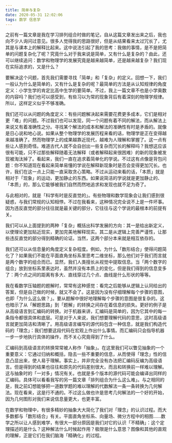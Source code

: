 ```yaml
---
title: 简单与复杂
date: 2020-05-31 12:02:06
tags: 数学 信息学
---
```


之前有一篇文章是我在学习排列组合时做的笔记，自从这篇文章发出来之后，我也向不少人询问过意见。很多人觉得我的思路很好，但是从结果看来太过冗长了，尤其是与课本上的解释比起来。这中说法引起了我的思考：我做的事情，是不是把简单的问题复杂化了呢？究竟什么对于我来说是简单，又有什么是复杂的？由此，还可以继续追问：数学和物理学的发展究竟是越来越简单，还是越来越复杂？我们现在实际追求的，又是什么？

要解决这个问题，首先我们需要寻找「简单」和「复杂」的定义。回想一下，我们一般认为什么是简单的，又有什么是复杂的呢？最简单的方法是从认知规律的角度定义：小学生学的肯定比高中生学的要简单。不过，我上一篇文章不也是小学奥数的内容吗？我们也可以感受到，有些习以为常的现象背后有着深刻的物理学规律。所以，这样定义似乎不够准确。

我们还可以从问题的角度定义：有些问题解决起来需要花费更多成本，它们是相对更「难」的问题。不过我们也可以发现，同一个问题有着不同的解法，而从解法上来说又有着准确性之分。寻找某个解法的成本和解法的准确性有时是矛盾的。就像是日心说和地心说。如果从整个物理学的发展历程来看的话，物理学是正在变得越来越准确了。然而物理学上的成果越靠近现代，越难为人理解和掌握了。这一点有些让人感到奇怪。难道古代人就不会自创出一些复杂而冗长的解释吗？我想这应该很有可能，只不过那些解释随着无法解释（或者解释起来很困难）的新的现象被发现被淘汰掉了。看起来，我们一直在追求着简单化的学说。不过这有点像是背包问题：你不知道现在看起来简单易懂的学说在解释新现象时是否会变得更加冗长。也许，我们在这一点上只能一直采取贪心策略。不过从运动来看的话，「本质」就是相对于「现象」的运动，更加静止的东西。如果说简洁的学说就是更加静止的、「本质」的，那么它能够被我们自然而然地追求和发现也就不足为奇了。

与此相对的，就是「科学有时是反直觉的」。有些物理和数学现象会让我们感到很疑惑，与我们常规的认知相悖。不过在我看来，这种情况完全说不上是一件坏事。因为违反直觉的部分往往就是最关键的部分，它往往与这个学说的最根本的前提有关。

我们可以从上面提到的两种「复杂」概括出科学发展的方向：其一是给出新定义，以使理论更加贴近现实，更加完美地解释现实。其二是从逻辑上完善严谨性，让那些违反直觉的部分得到精确的论证。当然，这两个部分本来就是相互依存的。

我们还可以从信息量的角度定义复杂程度。例如，为什么「数形结合」使得问题简化了？如果我们不能在平面直角坐标系里思考二维坐标，那么他们对于我们而言就是两个数字的组合而已。显然，我们人类擅长从视觉中提取信息。当「两个数字的组合」放到坐标系里表达时，虽然并没有本质上的变化，但是我们得到的信息变多了：两个点之间的距离有多大、直线穿过几个点、曲线是什么形状的等等。

我在看数学压轴题的题解时，常常有这种感觉：看完之后能够从逻辑上认同给出的答案，但是自己做的时候，就又不会了。这是因为没有仔细理解每个步骤的意图，也即「为什么这么做？」。要从题解中很好地理解每个步骤的意图是很复杂的。这也暗示了从「解题思路」到「题解」的转换之间存在着信息的损失。更好的例子是从高级语言到汇编码的转换。对于机器来讲，汇编码是简单的，因为它其中的每一条指令都很具体和底层。可是对于人来说，我们想要理解代码的意思，这时高级语言就更加简洁和清晰了。用高级语言编写的源代码包含一种信息，就是我们构造代码的「理念」：我们想要这段代码在宏观上作出什么事情。而汇编码只会指导机器一步一步地执行具体的操作，而不关心究竟得到了什么。

汇编码到高级语言的转换常常被人称作「抽象」。在这里我们可以瞥见抽象的一个重要意义：它通过归纳和概括，隐去一些不重要的信息，从而使得「理念」性的信息凸显出来，使人易于理解。事实上，并非完全没有办法把汇编码反编为高级语言。但是得到的结果也往往和原先的代码差别很大，而且和转换前一样难以理解。这与抽象时的「一对多」情况有关。也就是多个版本的源代码可能会编译出同样的汇编码。具体可以看看我写的另一篇文章「排列组合为什么这么难」。与之相同的是，我之前幻想能够把一道数学题的难以理解的代数解法一条一条转换为几何解法。现在看来，这是行不通的。不过这么做也许是思考几何解法的一个好的开始，因为几何图形对我们来说信息量更大，也更丰富。

在数学和物理中，有很多精妙的抽象大大简化了我们对「理念」的认识过程。而大多数都与「数形结合」有关。平面直角坐标系、向量场、微分方程中的相图......数学之所以让人感到难学，有很大一部分原因是我们对它的认识「不精确」：这个定理描述的是什么？这种解法什么时候起作用？极限是什么意思？图像和其他的直观的理解，正是它们在我们脑海「精确化」的过程。